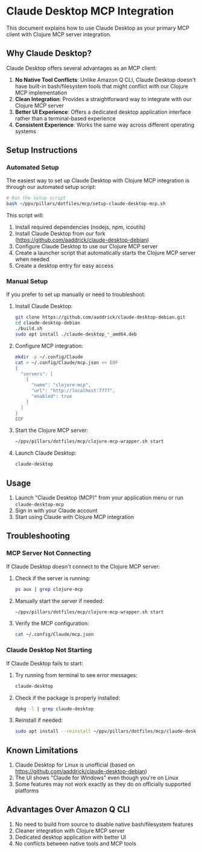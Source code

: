 # Claude Desktop MCP Integration

This document explains how to use Claude Desktop as your primary MCP client with Clojure MCP server integration.

## Why Claude Desktop?

Claude Desktop offers several advantages as an MCP client:

1. **No Native Tool Conflicts**: Unlike Amazon Q CLI, Claude Desktop doesn't have built-in bash/filesystem tools that might conflict with our Clojure MCP implementation
2. **Clean Integration**: Provides a straightforward way to integrate with our Clojure MCP server
3. **Better UI Experience**: Offers a dedicated desktop application interface rather than a terminal-based experience
4. **Consistent Experience**: Works the same way across different operating systems

## Setup Instructions

### Automated Setup

The easiest way to set up Claude Desktop with Clojure MCP integration is through our automated setup script:

```bash
# Run the setup script
bash ~/ppv/pillars/dotfiles/mcp/setup-claude-desktop-mcp.sh
```

This script will:
1. Install required dependencies (nodejs, npm, icoutils)
2. Install Claude Desktop from our fork (https://github.com/aaddrick/claude-desktop-debian)
3. Configure Claude Desktop to use our Clojure MCP server
4. Create a launcher script that automatically starts the Clojure MCP server when needed
5. Create a desktop entry for easy access

### Manual Setup

If you prefer to set up manually or need to troubleshoot:

1. Install Claude Desktop:
   ```bash
   git clone https://github.com/aaddrick/claude-desktop-debian.git
   cd claude-desktop-debian
   ./build.sh
   sudo apt install ./claude-desktop_*_amd64.deb
   ```

2. Configure MCP integration:
   ```bash
   mkdir -p ~/.config/Claude
   cat > ~/.config/Claude/mcp.json << EOF
   {
     "servers": [
       {
         "name": "clojure-mcp",
         "url": "http://localhost:7777",
         "enabled": true
       }
     ]
   }
   EOF
   ```

3. Start the Clojure MCP server:
   ```bash
   ~/ppv/pillars/dotfiles/mcp/clojure-mcp-wrapper.sh start
   ```

4. Launch Claude Desktop:
   ```bash
   claude-desktop
   ```

## Usage

1. Launch "Claude Desktop (MCP)" from your application menu or run `claude-desktop-mcp`
2. Sign in with your Claude account
3. Start using Claude with Clojure MCP integration

## Troubleshooting

### MCP Server Not Connecting

If Claude Desktop doesn't connect to the Clojure MCP server:

1. Check if the server is running:
   ```bash
   ps aux | grep clojure-mcp
   ```

2. Manually start the server if needed:
   ```bash
   ~/ppv/pillars/dotfiles/mcp/clojure-mcp-wrapper.sh start
   ```

3. Verify the MCP configuration:
   ```bash
   cat ~/.config/Claude/mcp.json
   ```

### Claude Desktop Not Starting

If Claude Desktop fails to start:

1. Try running from terminal to see error messages:
   ```bash
   claude-desktop
   ```

2. Check if the package is properly installed:
   ```bash
   dpkg -l | grep claude-desktop
   ```

3. Reinstall if needed:
   ```bash
   sudo apt install --reinstall ~/ppv/pillars/dotfiles/mcp/claude-desktop-debian/claude-desktop_*_amd64.deb
   ```

## Known Limitations

1. Claude Desktop for Linux is unofficial (based on https://github.com/aaddrick/claude-desktop-debian)
2. The UI shows "Claude for Windows" even though you're on Linux
3. Some features may not work exactly as they do on officially supported platforms

## Advantages Over Amazon Q CLI

1. No need to build from source to disable native bash/filesystem features
2. Cleaner integration with Clojure MCP server
3. Dedicated desktop application with better UI
4. No conflicts between native tools and MCP tools